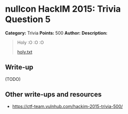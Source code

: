 # nullcon HackIM 2015: Trivia Question 5

**Category:** Trivia
**Points:** 500
**Author:**
**Description:**

>Holy :O :O :O
>
>	[holy.txt](holy.txt)

## Write-up

(TODO)

## Other write-ups and resources

* <https://ctf-team.vulnhub.com/hackim-2015-trivia-500/>
